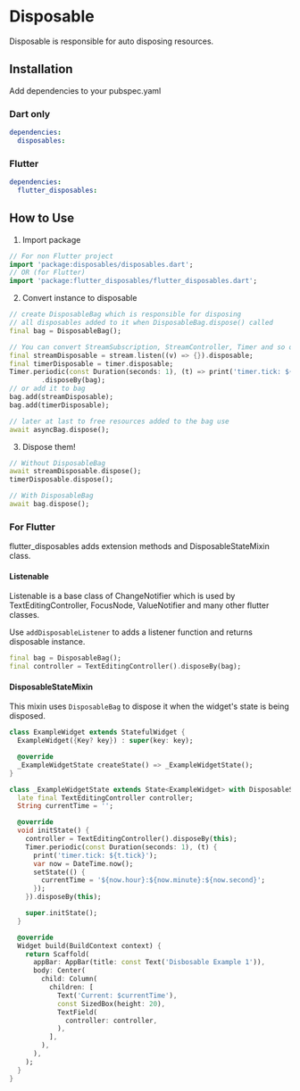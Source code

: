 # Disposable

Disposable is responsible for auto disposing resources.

## Installation
Add dependencies to your pubspec.yaml

### Dart only
```yaml
dependencies:
  disposables:
```

### Flutter
```yaml
dependencies:
  flutter_disposables:
```

## How to Use

1. Import package

```dart
// For non Flutter project
import 'package:disposables/disposables.dart';
// OR (for Flutter)
import 'package:flutter_disposables/flutter_disposables.dart';
```

2. Convert instance to disposable

```dart
// create DisposableBag which is responsible for disposing
// all disposables added to it when DisposableBag.dispose() called
final bag = DisposableBag();

// You can convert StreamSubscription, StreamController, Timer and so on.
final streamDisposable = stream.listen((v) => {}).disposable;
final timerDisposable = timer.disposable;
Timer.periodic(const Duration(seconds: 1), (t) => print('timer.tick: ${t.tick}'))
        .disposeBy(bag);
// or add it to bag
bag.add(streamDisposable);
bag.add(timerDisposable);

// later at last to free resources added to the bag use
await asyncBag.dispose();
```

3. Dispose them!

```dart
// Without DisposableBag
await streamDisposable.dispose();
timerDisposable.dispose();

// With DisposableBag
await bag.dispose();
```

### For Flutter
flutter_disposables adds extension methods and DisposableStateMixin class.

#### Listenable
Listenable is a base class of ChangeNotifier which is used by TextEditingController, FocusNode, ValueNotifier and many other flutter classes.

Use `addDisposableListener` to adds a listener function and returns disposable instance.
```dart
final bag = DisposableBag();
final controller = TextEditingController().disposeBy(bag);
```

#### DisposableStateMixin
This mixin uses `DisposableBag` to dispose it when the widget's state is being disposed.

```dart
class ExampleWidget extends StatefulWidget {
  ExampleWidget({Key? key}) : super(key: key);

  @override
  _ExampleWidgetState createState() => _ExampleWidgetState();
}

class _ExampleWidgetState extends State<ExampleWidget> with DisposableStateMixin {
  late final TextEditingController controller;
  String currentTime = '';

  @override
  void initState() {
    controller = TextEditingController().disposeBy(this);
    Timer.periodic(const Duration(seconds: 1), (t) {
      print('timer.tick: ${t.tick}');
      var now = DateTime.now();
      setState(() {
        currentTime = '${now.hour}:${now.minute}:${now.second}';
      });
    }).disposeBy(this);

    super.initState();
  }

  @override
  Widget build(BuildContext context) {
    return Scaffold(
      appBar: AppBar(title: const Text('Disbosable Example 1')),
      body: Center(
        child: Column(
          children: [
            Text('Current: $currentTime'),
            const SizedBox(height: 20),
            TextField(
              controller: controller,
            ),
          ],
        ),
      ),
    );
  }
}
```
